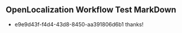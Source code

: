 ## OpenLocalization Workflow Test MarkDown
* e9e9d43f-f4d4-43d8-8450-aa391806d6b1 thanks!

<!--HONumber=Nov16_HO2-->


